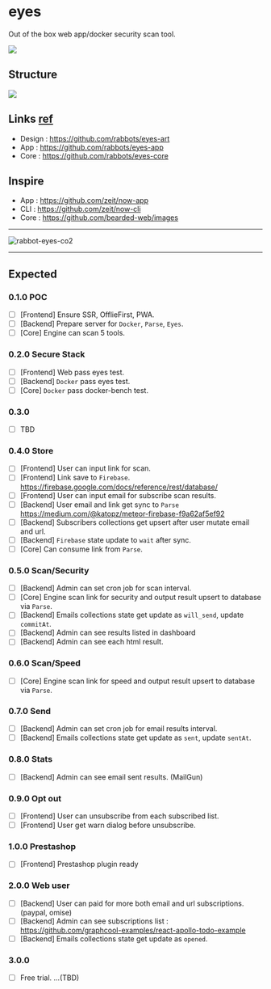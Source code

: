 # eyes
Out of the box web app/docker security scan tool.

![](https://raw.githubusercontent.com/rabbots/eyes-art/master/icons/eyes-256x256.png)

## Structure
![](https://raw.githubusercontent.com/rabbots/eyes-art/master/raw/rabbot-eyes-structure.png)

## Links [ref](https://github.com/rabbots?utf8=%E2%9C%93&q=eyes&type=&language=)
- Design : https://github.com/rabbots/eyes-art
- App : https://github.com/rabbots/eyes-app
- Core : https://github.com/rabbots/eyes-core

## Inspire
- App : https://github.com/zeit/now-app
- CLI : https://github.com/zeit/now-cli
- Core : https://github.com/bearded-web/images

- - -

![rabbot-eyes-co2](https://cloud.githubusercontent.com/assets/97060/21742576/54db255a-d524-11e6-94f1-26fd737a1412.png)

- - -

## Expected

### 0.1.0 POC
- [ ] [Frontend] Ensure SSR, OfflieFirst, PWA.
- [ ] [Backend] Prepare server for `Docker`, `Parse`, `Eyes`.
- [ ] [Core] Engine can scan 5 tools.

### 0.2.0 Secure Stack
- [ ] [Frontend] Web pass eyes test.
- [ ] [Backend] `Docker` pass eyes test.
- [ ] [Core] `Docker` pass docker-bench test.

### 0.3.0
- [ ] TBD

### 0.4.0 Store
- [ ] [Frontend] User can input link for scan.
- [ ] [Frontend] Link save to `Firebase`. https://firebase.google.com/docs/reference/rest/database/
- [ ] [Frontend] User can input email for subscribe scan results.
- [ ] [Backend] User email and link get sync to `Parse` https://medium.com/@katopz/meteor-firebase-f9a62af5ef92
- [ ] [Backend] Subscribers collections get upsert after user mutate email and url.
- [ ] [Backend] `Firebase` state update to `wait` after sync.
- [ ] [Core] Can consume link from `Parse`.

### 0.5.0 Scan/Security
- [ ] [Backend] Admin can set cron job for scan interval.
- [ ] [Core] Engine scan link for security and output result upsert to database via `Parse`.
- [ ] [Backend] Emails collections state get update as `will_send`, update `commitAt`.
- [ ] [Backend] Admin can see results listed in dashboard
- [ ] [Backend] Admin can see each html result.

### 0.6.0 Scan/Speed
- [ ] [Core] Engine scan link for speed and output result upsert to database via `Parse`.

### 0.7.0 Send
- [ ] [Backend] Admin can set cron job for email results interval.
- [ ] [Backend] Emails collections state get update as `sent`, update `sentAt`.

### 0.8.0 Stats
- [ ] [Backend] Admin can see email sent results. (MailGun)

### 0.9.0 Opt out
- [ ] [Frontend] User can unsubscribe from each subscribed list.
- [ ] [Frontend] User get warn dialog before unsubscribe.

### 1.0.0 Prestashop
- [ ] [Frontend] Prestashop plugin ready

### 2.0.0 Web user
- [ ] [Backend] User can paid for more both email and url subscriptions. (paypal, omise)
- [ ] [Backend] Admin can see subscriptions list : https://github.com/graphcool-examples/react-apollo-todo-example
- [ ] [Backend] Emails collections state get update as `opened`.

### 3.0.0
- [ ] Free trial. ...(TBD)
